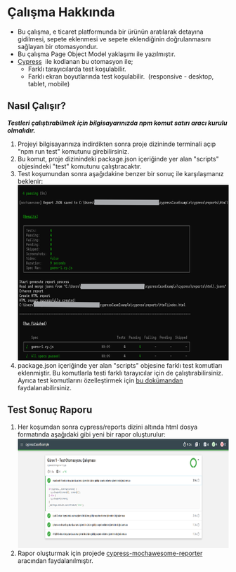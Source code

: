 # Çalışma Hakkında

- Bu çalışma, e ticaret platformunda bir ürünün aratılarak detayına gidilmesi, sepete eklenmesi ve sepete eklendiğinin doğrulanmasını sağlayan bir otomasyondur. 
- Bu çalışma Page Object Model yaklaşımı ile yazılmıştır.
- [Cypress](https://docs.cypress.io/guides/overview/why-cypress "https://docs.cypress.io/guides/overview/why-cypress açmak için ctrl-klik")  ile kodlanan bu otomasyon ile;
    - Farklı tarayıcılarda test koşulabilir. 
    - Farklı ekran boyutlarında test koşulabilir.  (responsive - desktop, tablet, mobile) 

## Nasıl Çalışır?

***Testleri çalıştırabilmek için bilgisayarınızda npm komut satırı aracı kurulu olmalıdır.***

1.  Projeyi bilgisayarınıza indirdikten sonra proje dizininde terminali açıp "npm run test" komutunu girebilirsiniz. 
2.  Bu komut, proje dizinindeki package.json içeriğinde yer alan "scripts" objesindeki "test" komutunu çalıştıracaktır.
3.  Test koşumundan sonra aşağıdakine benzer bir sonuç ile karşılaşmanız beklenir: <img src="cypress\fixtures\images\image.png" alt="20d1477ae8e5b533bab45b88eb169034.png" width="681" height="400">
4.  package.json içeriğinde yer alan "scripts" objesine farklı test komutları eklenmiştir. Bu komutlarla testi farklı tarayıcılar için de çalıştırabilirsiniz. Ayrıca test komutlarını özelleştirmek için [bu dokümandan](https://docs.cypress.io/guides/guides/command-line) faydalanabilirsiniz. 

## Test Sonuç Raporu

1.  Her koşumdan sonra cypress/reports dizini altında html dosya formatında aşağıdaki gibi yeni bir rapor oluşturulur: <img src="cypress\fixtures\images\htmlreport.png" alt="cypress\fixtures\images\htmlreport.png" width="713" height="251">
2.  Rapor oluşturmak için projede [cypress-mochawesome-reporter](https://www.npmjs.com/package/cypress-mochawesome-reporter) aracından faydalanılmıştır.
